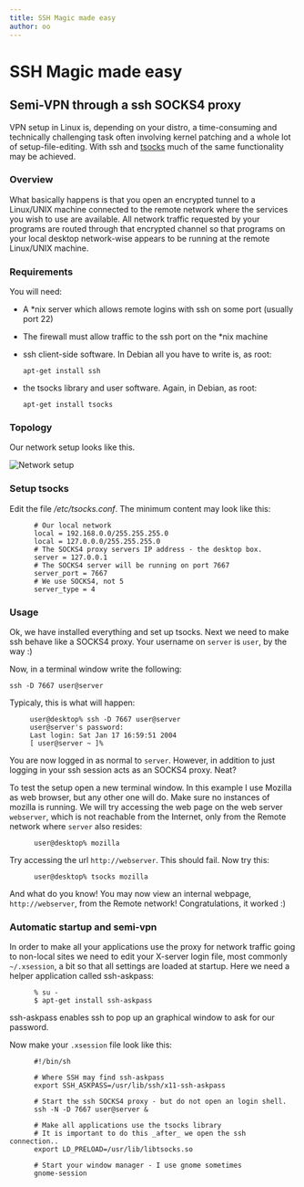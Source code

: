 ```yaml
---
title: SSH Magic made easy
author: oo
---
```


# SSH Magic made easy

**Semi-VPN through a ssh SOCKS4 proxy**
---------------------------------------

VPN setup in Linux is, depending on your distro, a time-consuming and technically challenging task often involving kernel patching and a whole lot of
setup-file-editing. With ssh and [tsocks](http://tsocks.sourceforge.net/) much of the same functionality may be achieved.

### Overview

What basically happens is that you open an encrypted tunnel to a Linux/UNIX machine connected to the remote network where the services you wish to use
are available. All network traffic requested by your programs are routed through that encrypted channel so that programs on your local desktop
network-wise appears to be running at the remote Linux/UNIX machine.

### Requirements

You will need:

-   A \*nix server which allows remote logins with ssh on some port (usually port 22)
-   The firewall must allow traffic to the ssh port on the \*nix machine
-   ssh client-side software. In Debian all you have to write is, as root:

    `apt-get install ssh`

-   the tsocks library and user software. Again, in Debian, as root:

    `apt-get install tsocks`

### Topology

Our network setup looks like this.

![Network setup](https://ormset.no/img/network.png)

### Setup tsocks

Edit the file */etc/tsocks.conf*. The minimum content may look like this:

          # Our local network
          local = 192.168.0.0/255.255.255.0
          local = 127.0.0.0/255.255.255.0
          # The SOCKS4 proxy servers IP address - the desktop box.
          server = 127.0.0.1
          # The SOCKS4 server will be running on port 7667      
          server_port = 7667 
          # We use SOCKS4, not 5
          server_type = 4

### Usage

Ok, we have installed everything and set up tsocks. Next we need to make ssh behave like a SOCKS4 proxy. Your username on `server` is `user`, by the
way :)

Now, in a terminal window write the following:

`ssh -D 7667 user@server`

Typicaly, this is what will happen:

         user@desktop% ssh -D 7667 user@server    
         user@server's password: 
         Last login: Sat Jan 17 16:59:51 2004
         [ user@server ~ ]%

You are now logged in as normal to `server`. However, in addition to just logging in your ssh session acts as an SOCKS4 proxy. Neat?

To test the setup open a new terminal window. In this example I use Mozilla as web browser, but any other one will do. Make sure no instances of
mozilla is running. We will try accessing the web page on the web server `webserver`, which is not reachable from the Internet, only from the Remote
network where `server` also resides:

          user@desktop% mozilla

Try accessing the url `http://webserver`. This should fail. Now try this:


          user@desktop% tsocks mozilla

And what do you know! You may now view an internal webpage, `http://webserver`, from the Remote network! Congratulations, it worked :)

### Automatic startup and semi-vpn

In order to make all your applications use the proxy for network traffic going to non-local sites we need to edit your X-server login file, most
commonly `~/.xsession`, a bit so that all settings are loaded at startup. Here we need a helper application called ssh-askpass:

          % su -
          $ apt-get install ssh-askpass

ssh-askpass enables ssh to pop up an graphical window to ask for our password.

Now make your `.xsession` file look like this:

          #!/bin/sh

          # Where SSH may find ssh-askpass
          export SSH_ASKPASS=/usr/lib/ssh/x11-ssh-askpass

          # Start the ssh SOCKS4 proxy - but do not open an login shell.
          ssh -N -D 7667 user@server &

          # Make all applications use the tsocks library
          # It is important to do this _after_ we open the ssh connection..
          export LD_PRELOAD=/usr/lib/libtsocks.so

          # Start your window manager - I use gnome sometimes
          gnome-session
